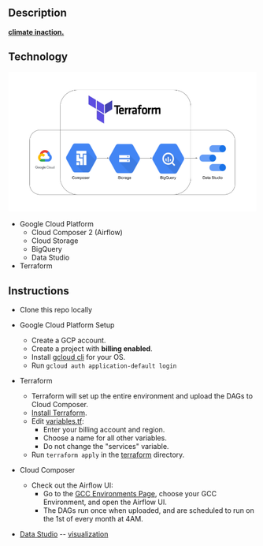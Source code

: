 ## Description
**[climate inaction.](visualizations/consumption-emission.pdf)**

## Technology
![pipeline](visualizations/pipeline.png)
- Google Cloud Platform
	- Cloud Composer 2 (Airflow)
	- Cloud Storage
	- BigQuery
	- Data Studio
- Terraform

## Instructions
- Clone this repo locally
- Google Cloud Platform Setup
    - Create a GCP account.
    - Create a project with **billing enabled**.
    - Install [gcloud cli](https://cloud.google.com/sdk/docs/install) for your OS.
    - Run `gcloud auth application-default login`

- Terraform
    - Terraform will set up the entire environment and upload the DAGs to Cloud Composer.
	- [Install Terraform](https://www.terraform.io/downloads).
	- Edit [variables.tf](terraform/variables.tf):
		- Enter your billing account and region.
		- Choose a name for all other variables.
		- Do not change the "services" variable.
	- Run `terraform apply` in the [terraform](terraform) directory.
    
- Cloud Composer
    - Check out the Airflow UI:
        - Go to the [GCC Environments Page](https://console.cloud.google.com/composer/), choose your GCC Environment, and open the Airflow UI.
        - The DAGs run once when uploaded, and are scheduled to run on the 1st of every month at 4AM.

- [Data Studio](https://datastudio.google.com/) -- [visualization](data-viz.pdf)
